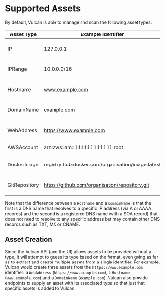 # Supported Assets

By default, Vulcan is able to manage and scan the following asset types.

| Asset Type    | Example Identifier                                | Example Checks                      |
|---------------|---------------------------------------------------|-------------------------------------|
| IP            |                                         127.0.0.1 | Exposed and vulnerable services.    |
| IPRange       |                                       10.0.0.0/16 | Exposed and vulnerable services.    |
| Hostname      |                                   www.example.com | Exposed and vulnerable services.    |
| DomainName    |                                       example.com | Phishing prevention and takeover.   |
| WebAddress    |                           https://www.example.com | Web application scanning and leaks. |
| AWSAccount    |                    arn:aws:iam::111111111111:root | Security misconfiguration.          |
| DockerImage   | registry.hub.docker.com/organisation/image:latest | Vulnerable libraries and packages.  |
| GitRepository |    https://github.com/organisation/repository.git | Vulnerable libraries and secrets.   |

Note that the difference between a `Hostname` and a `DomainName` is that the first is a DNS name that resolves to a specific IP address (via A or AAAA records) and the second is a registered DNS name (with a SOA record) that does not need to resolve to any specific address but may contain other DNS records such as TXT, MX or CNAME.

## Asset Creation

Since the Vulcan API (and the UI) allows assets to be provided without a type, it will attempt to guess its type based on the format, even going as far as to extract and create multiple assets from a single identifier. For example, Vulcan would create three assets from the `https://www.example.com` identifier: a `WebAddress` (`https://www.example.com`), a `Hostname` (`www.example.com`) and a `DomainName` (`example.com`). Vulcan also provide endpoints to supply an asset with its associated type so that just that specific assets is added to Vulcan.
